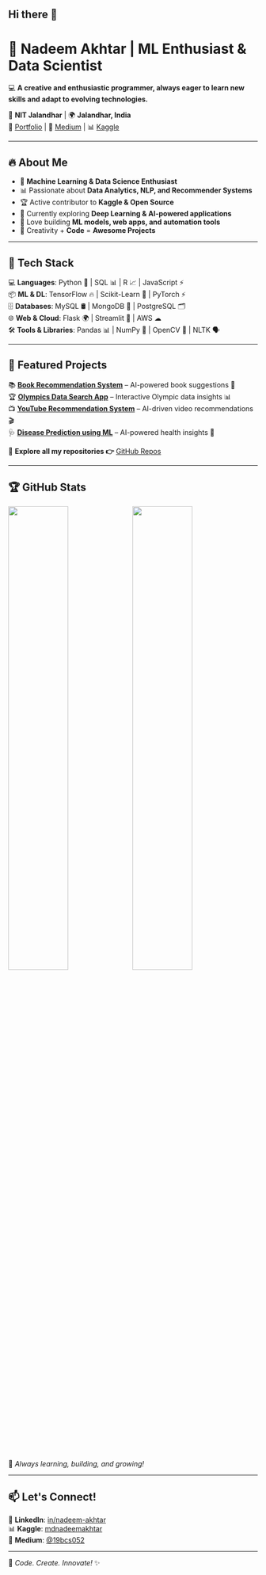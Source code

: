 ## Hi there 👋
# 🚀 Nadeem Akhtar | **ML Enthusiast & Data Scientist**  
💻 **A creative and enthusiastic programmer, always eager to learn new skills and adapt to evolving technologies.**  

📍 **NIT Jalandhar** | 🌍 **Jalandhar, India**  
🔗 [Portfolio](https://nsde.netlify.app/) | 📝 [Medium](https://medium.com/@19bcs052) | 📊 [Kaggle](https://www.kaggle.com/mdnadeemakhtar)  

---

## 🔥 About Me  
- 🎯 **Machine Learning & Data Science Enthusiast**  
- 📊 Passionate about **Data Analytics, NLP, and Recommender Systems**  
- 🏆 Active contributor to **Kaggle & Open Source**  
- 🌱 Currently exploring **Deep Learning & AI-powered applications**  
- 🚀 Love building **ML models, web apps, and automation tools**  
- 🎨 Creativity + **Code** = **Awesome Projects**  

---

## 📌 Tech Stack  
💻 **Languages**: Python 🐍 | SQL 📊 | R 📈 | JavaScript ⚡  
📦 **ML & DL**: TensorFlow 🔥 | Scikit-Learn 🤖 | PyTorch ⚡  
🗄 **Databases**: MySQL 🛢 | MongoDB 🍃 | PostgreSQL 🗂  
🌐 **Web & Cloud**: Flask 🌍 | Streamlit 🚀 | AWS ☁  
🛠 **Tools & Libraries**: Pandas 📊 | NumPy 🔢 | OpenCV 🎥 | NLTK 🗣  

---

## 🚀 Featured Projects  
📚 **[Book Recommendation System](https://github.com/NadeemAkhtar1947/Book_Recommendation_System)** – AI-powered book suggestions 📖  
🏆 **[Olympics Data Search App](https://github.com/NadeemAkhtar1947/Olympics-Data-Search_App)** – Interactive Olympic data insights 📊  
📺 **[YouTube Recommendation System](https://github.com/NadeemAkhtar1947/YouTube-Recommendation-System)** – AI-driven video recommendations 🎬  
🩺 **[Disease Prediction using ML](https://github.com/NadeemAkhtar1947/disease_prediction_using_ML_Algorithms)** – AI-powered health insights 🏥  

🔗 **Explore all my repositories 👉** [GitHub Repos](https://github.com/NadeemAkhtar1947?tab=repositories)  

---

## 🏆 GitHub Stats  
<img src="https://github-readme-stats.vercel.app/api?username=NadeemAkhtar1947&show_icons=true&theme=radical" width="49%">  
<img src="https://github-readme-streak-stats.herokuapp.com/?user=NadeemAkhtar1947&theme=dark" width="49%">  

🌱 *Always learning, building, and growing!*  

---

## 📫 Let's Connect!  
💼 **LinkedIn**: [in/nadeem-akhtar](https://www.linkedin.com/in/nadeem-akhtar)  
📊 **Kaggle**: [mdnadeemakhtar](https://www.kaggle.com/mdnadeemakhtar)  
📝 **Medium**: [@19bcs052](https://medium.com/@19bcs052)  

---

🚀 *Code. Create. Innovate!* ✨  

